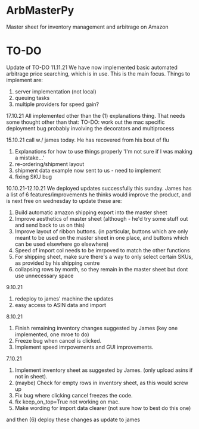 # ArbMasterPy

Master sheet for inventory management and arbitrage on Amazon


# TO-DO

Update of TO-DO 11.11.21
We have now implemented basic automated arbitrage price searching, which is in use. This is the main focus. Things to implement are:
1. server implementation (not local)
2. queuing tasks
3. multiple providers for speed gain?


17.10.21
All implemented other than the (1) explanations thing. That needs some thought
other than that:
TO-DO: work out the mac specific deployment bug probably involving the decorators and multiprocess

15.10.21
call w./ james today. He has recovered from his bout of flu
1. Explanations for how to use things properly 'I'm not sure if I was making a mistake...'
2. re-ordering/shipment layout
3. shipment data example now sent to us - need to implement
4. fixing SKU bug

10.10.21-12.10.21
We deployed updates successfully this sunday. James has a list of 6 features/improvements he thinks would improve the product, and is next free on wednesday to update
these are:
1. Build automatic amazon shipping export into the master sheet
2. Improve aesthetics of master sheet (although - he'd try some stuff out and send back to us on this)
3. Improve layout of ribbon buttons. (in particular, buttons which are only meant to be used on the master sheet in one place, and buttons which can be used elsewhere go elsewhere)
4. Speed of import col needs to be imrpoved to match the other functions
5. For shipping sheet, make sure there's a way to only select certain SKUs, as provided by his shipping centre
6. collapsing rows by month, so they remain in the master sheet but dont use unnecessary space

9.10.21
1. redeploy to james' machine the updates
2. easy access to ASIN data and import


8.10.21
1. Finish remaining inventory changes suggested by James (key one implemented, one mroe to do)
2. Freeze bug when cancel is clicked. 
3. Implement speed imrpovements and GUI improvements. 

7.10.21
1. Implement inventory sheet as suggested by James. (only upload asins if not in sheet). 
2. (maybe) Check for empty rows in inventory sheet, as this would screw up 
3. Fix bug where clicking cancel freezes the code. 
4. fix keep_on_top=True not working on mac. 
5. Make wording for import data clearer (not sure how to best do this one)

and then (6) deploy these changes as update to james


